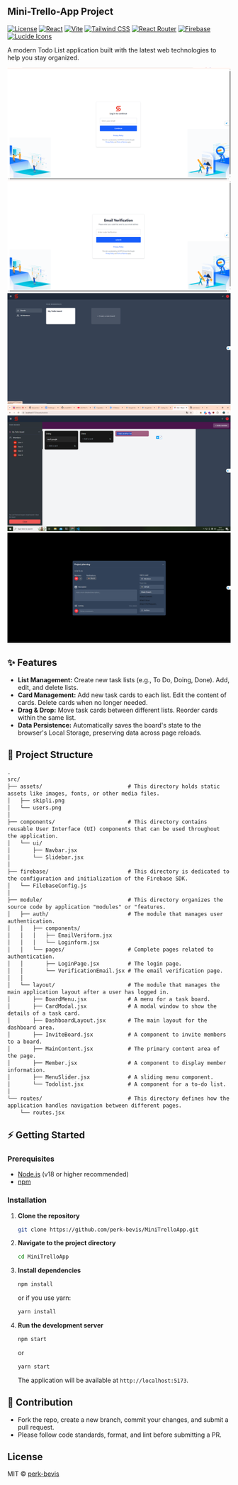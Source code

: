 ## Mini-Trello-App Project

[![License](https://img.shields.io/github/license/perk-bevis/MiniTrelloApp)](./LICENSE)
[![React](https://img.shields.io/badge/React-v18-blue?logo=react&logoColor=white)](https://reactjs.org/)
[![Vite](https://img.shields.io/badge/Vite-Fast-yellow?logo=vite&logoColor=white)](https://vitejs.dev/)
[![Tailwind CSS](https://img.shields.io/badge/Tailwind_CSS-v3-blue?logo=tailwindcss&logoColor=white)](https://tailwindcss.com/)
[![React Router](https://img.shields.io/badge/React_Router-v6-red?logo=reactrouter&logoColor=white)](https://reactrouter.com/)
[![Firebase](https://img.shields.io/badge/Firebase-BaaS-orange?logo=firebase&logoColor=white)](https://firebase.google.com/)
[![Lucide Icons](https://img.shields.io/badge/Lucide-Icons-green?logo=lucide&logoColor=white)](https://lucide.dev/)

A modern Todo List application built with the latest web technologies to help you stay organized.

![Dashboard Screenshot](././public/Screenshot%201.png)
![Dashboard Screenshot](././public/Screenshot%202.png)
![Dashboard Screenshot](././public/Screenshot%203.png)
![Dashboard Screenshot](././public/Screenshot%204.png)
![Dashboard Screenshot](././public/Screenshot%205.png)

## ✨ Features

- **List Management:** Create new task lists (e.g., To Do, Doing, Done). Add, edit, and delete lists.
- **Card Management:** Add new task cards to each list. Edit the content of cards. Delete cards when no longer needed.
- **Drag & Drop:** Move task cards between different lists. Reorder cards within the same list.
- **Data Persistence:** Automatically saves the board's state to the browser's Local Storage, preserving data across page reloads.

##  📁 Project Structure

```
.
src/
├── assets/                           # This directory holds static assets like images, fonts, or other media files.
│   ├── skipli.png                   
│   └── users.png
│
├── components/                       # This directory contains reusable User Interface (UI) components that can be used throughout the application.
│   └── ui/
│       ├── Navbar.jsx
│       └── Slidebar.jsx
│
├── firebase/                         # This directory is dedicated to the configuration and initialization of the Firebase SDK.
│   └── FilebaseConfig.js
│
├── module/                           # This directory organizes the source code by application "modules" or "features.
│   ├── auth/                         # The module that manages user authentication.
│   │   ├── components/
│   │   │   ├── EmailVeriform.jsx
│   │   │   └── Loginform.jsx
│   │   └── pages/                    # Complete pages related to authentication.
│   │       ├── LoginPage.jsx         # The login page.
│   │       └── VerificationEmail.jsx # The email verification page.
│   │
│   └── layout/                       # The module that manages the main application layout after a user has logged in.
│       ├── BoardMenu.jsx             # A menu for a task board.
│       ├── CardModal.jsx             # A modal window to show the details of a task card.
│       ├── DashboardLayout.jsx       # The main layout for the dashboard area.
│       ├── InviteBoard.jsx           # A component to invite members to a board.
│       ├── MainContent.jsx           # The primary content area of the page.
│       ├── Member.jsx                # A component to display member information.
│       ├── MenuSlider.jsx            # A sliding menu component.
│       └── Todolist.jsx              # A component for a to-do list.
│
└── routes/                           # This directory defines how the application handles navigation between different pages.
    └── routes.jsx
```

## ⚡ Getting Started

### Prerequisites

- [Node.js](https://nodejs.org/) (v18 or higher recommended)
- [npm](https://npm.io/)

### Installation
1.  **Clone the repository**
    ```bash
    git clone https://github.com/perk-bevis/MiniTrelloApp.git
    ```
2.  **Navigate to the project directory**
    ```bash
    cd MiniTrelloApp
    ```
3.  **Install dependencies**
    ```bash
    npm install
    ```
    or if you use yarn:
    ```bash
    yarn install
    ```
4.  **Run the development server**
    ```bash
    npm start
    ```
    or
    ```bash
    yarn start
    ```
    The application will be available at `http://localhost:5173`.

##  🤝 Contribution

- Fork the repo, create a new branch, commit your changes, and submit a pull request.
- Please follow code standards, format, and lint before submitting a PR.

## License

MIT © [perk-bevis](https://github.com/perk-bevis)
